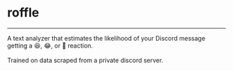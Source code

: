 # roffle
---
A text analyzer that estimates the likelihood of your Discord message getting a 😆, 😂, or 🤣 reaction.  
<br>
Trained on data scraped from a private discord server.
